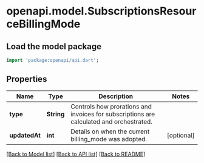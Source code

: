 # openapi.model.SubscriptionsResourceBillingMode

## Load the model package
```dart
import 'package:openapi/api.dart';
```

## Properties
Name | Type | Description | Notes
------------ | ------------- | ------------- | -------------
**type** | **String** | Controls how prorations and invoices for subscriptions are calculated and orchestrated. | 
**updatedAt** | **int** | Details on when the current billing_mode was adopted. | [optional] 

[[Back to Model list]](../README.md#documentation-for-models) [[Back to API list]](../README.md#documentation-for-api-endpoints) [[Back to README]](../README.md)


